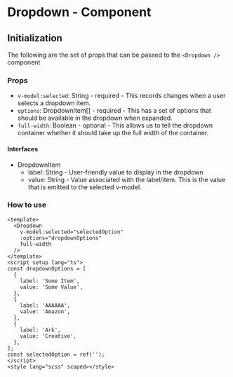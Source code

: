 # Dropdown - Component

## Initialization

The following are the set of props that can be passed to the `<Dropdown />` component

### Props

- `v-model:selected`: String - required - This records changes when a user selects a dropdown item.
- `options`: DropdownItem[] - required - This has a set of options that should be available in the dropdown when expanded.
- `full-width`: Boolean - optional - This allows us to tell the dropdown container whether it should take up the full width of the container.

#### Interfaces

- DropdownItem
  - label: String - User-friendly value to display in the dropdown
  - value: String - Value associated with the label/item. This is the value that is emitted to the selected v-model.

### How to use

```
<template>
  <Dropdown
    v-model:selected="selectedOption"
    :options="dropdownOptions"
    full-width
  />
</template>
<script setup lang="ts">
const dropdownOptions = [
  {
    label: 'Some Item',
    value: 'Some Value',
  },
  {
    label: 'AAAAAA',
    value: 'Amazon',
  },
  {
    label: 'Ark',
    value: 'Creative',
  },
];
const selectedOption = ref('');
</script>
<style lang="scss" scoped></style>
```
